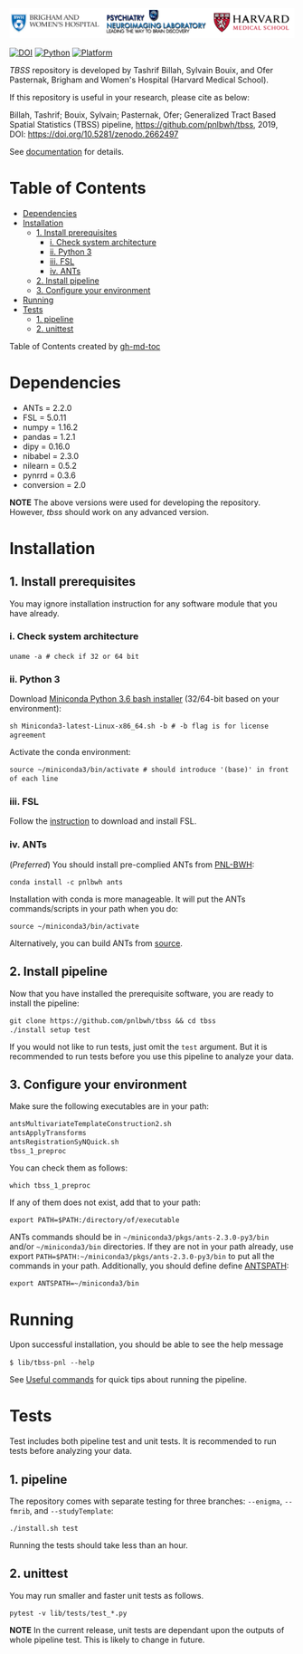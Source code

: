 ![](doc/pnl-bwh-hms.png)

[![DOI](https://zenodo.org/badge/doi/10.5281/zenodo.2662497.svg)](https://doi.org/10.5281/zenodo.2662497) [![Python](https://img.shields.io/badge/Python-3.6-green.svg)]() [![Platform](https://img.shields.io/badge/Platform-linux--64%20%7C%20osx--64-orange.svg)]()

*TBSS* repository is developed by Tashrif Billah, Sylvain Bouix, and Ofer Pasternak, Brigham and Women's Hospital (Harvard Medical School).

If this repository is useful in your research, please cite as below: 

Billah, Tashrif; Bouix, Sylvain; Pasternak, Ofer; Generalized Tract Based Spatial Statistics (TBSS) pipeline,
https://github.com/pnlbwh/tbss, 2019, DOI: https://doi.org/10.5281/zenodo.2662497

See [documentation](./TUTORIAL.md) for details.

Table of Contents
=================

   * [Dependencies](#dependencies)
   * [Installation](#installation)
      * [1. Install prerequisites](#1-install-prerequisites)
         * [i. Check system architecture](#i-check-system-architecture)
         * [ii. Python 3](#ii-python-3)
         * [iii. FSL](#iii-fsl)
         * [iv. ANTs](#iv-ants)
      * [2. Install pipeline](#2-install-pipeline)
      * [3. Configure your environment](#3-configure-your-environment)
   * [Running](#running)
   * [Tests](#tests)
      * [1. pipeline](#1-pipeline)
      * [2. unittest](#2-unittest)
    
Table of Contents created by [gh-md-toc](https://github.com/ekalinin/github-markdown-toc)


# Dependencies

* ANTs = 2.2.0
* FSL = 5.0.11
* numpy = 1.16.2
* pandas = 1.2.1
* dipy = 0.16.0
* nibabel = 2.3.0
* nilearn = 0.5.2
* pynrrd = 0.3.6
* conversion = 2.0

**NOTE** The above versions were used for developing the repository. However, *tbss* should work on 
any advanced version. 


# Installation

## 1. Install prerequisites

You may ignore installation instruction for any software module that you have already.

### i. Check system architecture

    uname -a # check if 32 or 64 bit

### ii. Python 3

Download [Miniconda Python 3.6 bash installer](https://docs.conda.io/en/latest/miniconda.html) (32/64-bit based on your environment):
    
    sh Miniconda3-latest-Linux-x86_64.sh -b # -b flag is for license agreement

Activate the conda environment:

    source ~/miniconda3/bin/activate # should introduce '(base)' in front of each line

### iii. FSL

Follow the [instruction](https://fsl.fmrib.ox.ac.uk/fsl/fslwiki/FslInstallation) to download and install FSL.


### iv. ANTs

(*Preferred*) You should install pre-complied ANTs from [PNL-BWH](https://anaconda.org/pnlbwh/ants):
    
    conda install -c pnlbwh ants
    
Installation with conda is more manageable. It will put the ANTs commands/scripts in your path when you do:
    
    source ~/miniconda3/bin/activate    

Alternatively, you can build ANTs from [source](https://github.com/ANTsX/ANTs). 

    
## 2. Install pipeline

Now that you have installed the prerequisite software, you are ready to install the pipeline:

    git clone https://github.com/pnlbwh/tbss && cd tbss
    ./install setup test
    
If you would not like to run tests, just omit the `test` argument. But it is recommended to run tests before you use 
this pipeline to analyze your data.


## 3. Configure your environment

Make sure the following executables are in your path:

    antsMultivariateTemplateConstruction2.sh
    antsApplyTransforms
    antsRegistrationSyNQuick.sh
    tbss_1_preproc
    
You can check them as follows:

    which tbss_1_preproc
    
If any of them does not exist, add that to your path:

    export PATH=$PATH:/directory/of/executable
    
ANTs commands should be in `~/miniconda3/pkgs/ants-2.3.0-py3/bin` and/or `~/miniconda3/bin` directories. 
If they are not in your path already, use export `PATH=$PATH:~/miniconda3/pkgs/ants-2.3.0-py3/bin` 
to put all the commands in your path. Additionally, you should define define [ANTSPATH](https://github.com/ANTsX/ANTs/wiki/Compiling-ANTs-on-Linux-and-Mac-OS#set-path-and-antspath):

    export ANTSPATH=~/miniconda3/bin


# Running

Upon successful installation, you should be able to see the help message

`$ lib/tbss-pnl --help`
    
See [Useful commands](#-useful-commands) for quick tips about running the pipeline.


                 
# Tests

Test includes both pipeline test and unit tests. It is recommended to run tests before analyzing your data.  

## 1. pipeline

The repository comes with separate testing for three branches: `--enigma`, `--fmrib`, and `--studyTemplate`:

    ./install.sh test
    
Running the tests should take less than an hour.

## 2. unittest

You may run smaller and faster unit tests as follows.
    
    pytest -v lib/tests/test_*.py
    
**NOTE** In the current release, unit tests are dependant upon the outputs of whole pipeline test. 
This is likely to change in future. 

